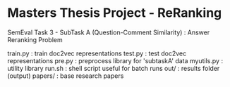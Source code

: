 # Masters Thesis Project - ReRanking
SemEval Task 3 - SubTask A (Question-Comment Similarity) : Answer Reranking Problem

train.py    : train doc2vec representations
test.py     : test  doc2vec representations
pre.py      : preprocess library for 'subtaskA' data
myutils.py  : utility library
run.sh      : shell script useful for batch runs
out/        : results folder (output)
papers/     : base research papers